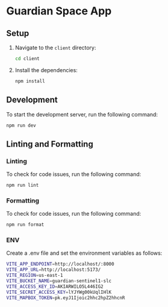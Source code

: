 # Guardian Space App

## Setup

1. Navigate to the `client` directory:

   ```bash
   cd client
   ```

2. Install the dependencies:

   ```bash
   npm install
   ```

## Development

To start the development server, run the following command:

```bash
npm run dev
```

## Linting and Formatting

### Linting

To check for code issues, run the following command:

```bash
npm run lint
```

### Formatting

To check for code issues, run the following command:

```bash
npm run format
```

### ENV

Create a .env file and set the environment variables as
follows:

```bash
VITE_APP_ENDPOINT=http://localhost/:8000
VITE_APP_URL=http://localhost:5173/
VITE_REGION=us-east-1
VITE_BUCKET_NAME=guardian-sentinel1-slc
VITE_ACCESS_KEY_ID=AKIARWILO5L446IG2
VITE_SECRET_ACCESS_KEY=lYJYWg00kUqlIHlK
VITE_MAPBOX_TOKEN=pk.eyJ1Ijoic2hhc2hpZ2hhcnR
```
